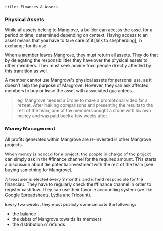 ```
title: Finances & Assets
```


### Physical Assets

While all assets belong to Mangrove, a builder can access the asset for a period of time, determined depending on context. Having access to an asset means that you have to take care of it [link to shepherding], in exchange for its use.

When a member leaves Mangrove, they must return all assets. They do that by delegating the responsibilities they have over the physical assets to other members. They must seek advice from people directly affected by this transition as well.

A member cannot use Mangrove's physical assets for personal use, as it doesn’t help the purpose of Mangrove. However, they can ask affected members to buy or lease the asset with associated guarantees.

> eg. Mangrove needed a Drone to make a promotional video for a retreat. After making comparisons and presenting the results to the rest of the team, one of the members bought a drone with his own money and was paid back a few weeks after.

### Money Management

All profits generated within Mangrove are re-invested in other Mangrove projects.

When money is needed for a project, the people in charge of the project can simply ask in the #finance channel for the required amount. This starts a discussion about the potential investment with the rest of the team [see buying something for Mangrove].

A treasurer is elected every 3 months and is held responsible for the financials. They have to regularly check the #finance channel in order to register cashflow. They can use their favorite accounting system (we like Google Spreadsheets, Lydia and Tricount). 

Every two weeks, they must publicly communicate the following:

* the balance
* the debts of Mangrove towards its members
* the distribution of refunds
